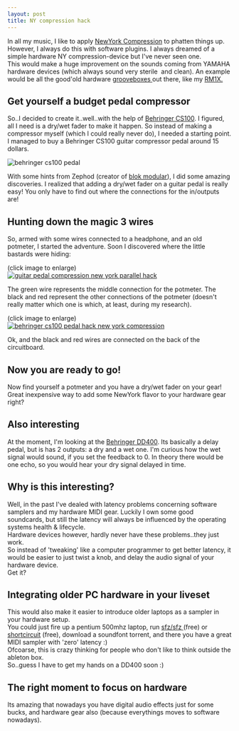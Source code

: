 ```yaml
---
layout: post
title: NY compression hack
---
```

In all my music, I like to apply [NewYork Compression](http://en.wikipedia.org/wiki/Parallel_compression) to phatten things up. However, I always do this with software plugins. I always dreamed of a simple hardware NY compression-device but I've never seen one.  
This would make a huge improvement on the sounds coming from YAMAHA hardware devices (which always sound very sterile  and clean). An example would be all the good'old hardware [grooveboxes ](http://en.wikipedia.org/wiki/Groovebox)out there, like my [RM1X.](http://en.wikipedia.org/wiki/Yamaha_RM1x)

Get yourself a budget pedal compressor
--------------------------------------

  
So..I decided to create it..well..with the help of [Behringer CS100](http://www.behringer.com/EN/Products/CS100.aspx). I figured, all I need is a dry/wet fader to make it happen. So instead of making a compressor myself (which I could really never do), I needed a starting point. I managed to buy a Behringer CS100 guitar compressor pedal around 15 dollars.  
  
![behringer cs100 pedal](http://www.leondustar.nl/img/behringercs100.jpg)  
  
With some hints from Zephod (creator of [blok modular](http://www.blokmodular.com/)), I did some amazing discoveries. I realized that adding a dry/wet fader on a guitar pedal is really easy! You only have to find out where the connections for the in/outputs are!  
  
Hunting down the magic 3 wires
------------------------------

  
So, armed with some wires connected to a headphone, and an old potmeter, I started the adventure. Soon I discovered where the little bastards were hiding:  
  
(click image to enlarge)  
[![guitar pedal compression new york parallel  hack](http://www.leondustar.nl/img/photo3.JPG)](http://www.leondustar.nl/img/photo3.JPG)  
  
  
  
  
  
  
  
  
  
  
  
  
  
  
  
  
  
  
  
The green wire represents the middle connection for the potmeter. The black and red represent the other connections of the potmeter (doesn't really matter which one is which, at least, during my research).  
  
(click image to enlarge)  
[![behringer cs100 pedal hack new york compression](http://www.leondustar.nl/img/photo2.JPG)](http://www.leondustar.nl/img/photo2.JPG)  
  
  
  
  
  
  
  
  
  
  
  
  
  
  
  
  
  
  
  
Ok, and the black and red wires are connected on the back of the circuitboard.  
  
Now you are ready to go!
------------------------

  
Now find yourself a potmeter and you have a dry/wet fader on your gear!  
Great inexpensive way to add some NewYork flavor to your hardware gear right?  
  
Also interesting
----------------

  
At the moment, I'm looking at the [Behringer DD400](http://www.behringer.com/EN/Products/DD400.aspx). Its basically a delay pedal, but is has 2 outputs: a dry and a wet one. I'm curious how the wet signal would sound, if you set the feedback to 0. In theory there would be one echo, so you would hear your dry signal delayed in time.  
  
Why is this interesting? 
-------------------------

  
Well, in the past I've dealed with latency problems concerning software samplers and my hardware MIDI gear. Luckily I own some good soundcards, but still the latency will always be influenced by the operating systems health & lifecycle.  
Hardware devices however, hardly never have these problems..they just work.  
So instead of 'tweaking' like a computer programmer to get better latency, it would be easier to just twist a knob, and delay the audio signal of your hardware device.  
Get it?  
  
Integrating older PC hardware in your liveset
---------------------------------------------

  
This would also make it easier to introduce older laptops as a sampler in your hardware setup.   
You could just fire up a pentium 500mhz laptop, run [sfz/sfz ](http://www.kvraudio.com/db/sfz_by_cakewalk) (free) or [shortcircuit](http://vemberaudio.se/shortcircuit.php) (free), download a soundfont torrent, and there you have a great MIDI sampler with 'zero' latency :)  
Ofcoarse, this is crazy thinking for people who don't like to think outside the ableton box.  
So..guess I have to get my hands on a DD400 soon :)  
  
The right moment to focus on hardware
-------------------------------------

  
Its amazing that nowadays you have digital audio effects just for some bucks, and hardware gear also (because everythings moves to software nowadays).  
  